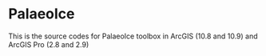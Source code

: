 # PalaeoIce
This is the source codes for PalaeoIce toolbox in ArcGIS (10.8 and 10.9) and ArcGIS Pro (2.8 and 2.9)
